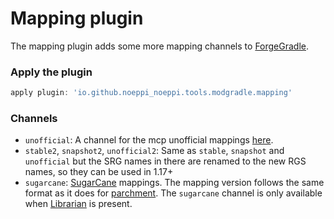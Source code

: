 # Mapping plugin

The mapping plugin adds some more mapping channels to [ForgeGradle](https://github.com/MinecraftForge/ForgeGradle).

### Apply the plugin

```groovy
apply plugin: 'io.github.noeppi_noeppi.tools.modgradle.mapping'
```

### Channels

  * `unofficial`: A channel for the mcp unofficial mappings [here](https://github.com/noeppi-noeppi/MappingUtilities/tree/master/mcp_unofficial).
  * `stable2`, `snapshot2`, `unofficial2`: Same as `stable`, `snapshot` and `unofficial` but the SRG names in there are renamed to the new RGS names, so they can be used in 1.17+
  * `sugarcane`: [SugarCane](https://github.com/noeppi-noeppi/SugarCane) mappings. The mapping version follows the same format as it does for [parchment](https://github.com/ParchmentMC/Librarian/blob/dev/docs/FORGEGRADLE.md). The `sugarcane` channel is only available when [Librarian](https://github.com/ParchmentMC/Librarian) is present.